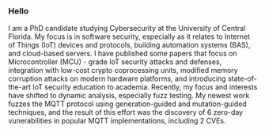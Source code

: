 ### Hello

I am a PhD candidate studying Cybersecurity at the University of Central Florida. My focus is in software security, especially as it relates to Internet of Things (IoT) devices and protocols, building automation systems (BAS), and cloud-based servers. I have published some papers that focus on Microcontroller (MCU) - grade IoT security attacks and defenses, integration with low-cost crypto coprocessing units, modified memory corruption attacks on modern hardware platforms, and introducing state-of-the-art IoT security education to academia. Recently, my focus and interests have shifted to dynamic analysis, especially fuzz testing. My newest work fuzzes the MQTT protocol using generation-guided and mutation-guided techniques, and the result of this effort was the discovery of 6 zero-day vunerabilities in popular MQTT implementations, including 2 CVEs.

<!--
**PBearson/PBearson** is a ✨ _special_ ✨ repository because its `README.md` (this file) appears on your GitHub profile.

Here are some ideas to get you started:

- 🔭 I’m currently working on ...
- 🌱 I’m currently learning ...
- 👯 I’m looking to collaborate on ...
- 🤔 I’m looking for help with ...
- 💬 Ask me about ...
- 📫 How to reach me: ...
- 😄 Pronouns: ...
- ⚡ Fun fact: ...
-->
